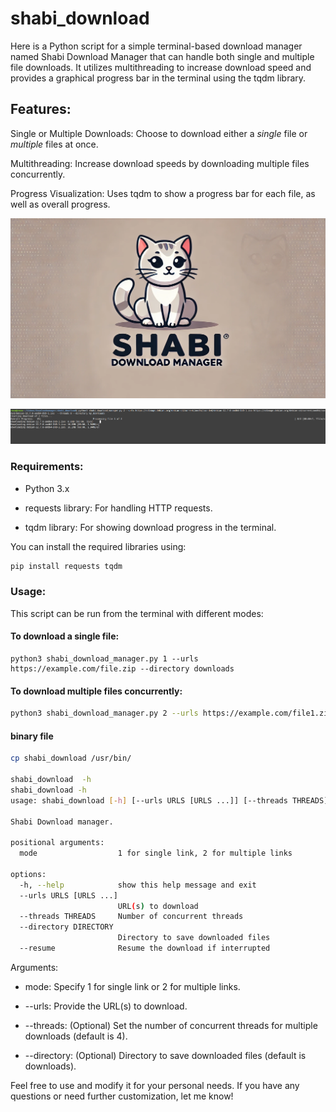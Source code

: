 # shabi_download

Here is a Python script for a simple terminal-based download manager named Shabi Download Manager that can handle both single and multiple file downloads. It utilizes multithreading to increase download speed and provides a graphical progress bar in the terminal using the tqdm library.

## Features:

Single or Multiple Downloads: Choose to download either a *single* file or *multiple* files at once.

Multithreading: Increase download speeds by downloading multiple files concurrently.

Progress Visualization: Uses tqdm to show a progress bar for each file, as well as overall progress.


![Alt text](/img/logo.webp )

![Alt text](/img/sample.png )

### Requirements:

* Python 3.x

* requests library: For handling HTTP requests.

* tqdm library: For showing download progress in the terminal.

You can install the required libraries using:

```bash
pip install requests tqdm
```

### Usage:

This script can be run from the terminal with different modes:

#### To download a single file:

```
python3 shabi_download_manager.py 1 --urls https://example.com/file.zip --directory downloads
```
#### To download multiple files concurrently:

```bash
python3 shabi_download_manager.py 2 --urls https://example.com/file1.zip https://example.com/file2.zip --threads 8 --directory downloads
```

#### binary file
```bash
cp shabi_download /usr/bin/

shabi_download  -h
shabi_download -h
usage: shabi_download [-h] [--urls URLS [URLS ...]] [--threads THREADS] [--directory DIRECTORY] [--resume] mode

Shabi Download manager.

positional arguments:
  mode                  1 for single link, 2 for multiple links

options:
  -h, --help            show this help message and exit
  --urls URLS [URLS ...]
                        URL(s) to download
  --threads THREADS     Number of concurrent threads
  --directory DIRECTORY
                        Directory to save downloaded files
  --resume              Resume the download if interrupted


```
Arguments:

* mode: Specify 1 for single link or 2 for multiple links.

* --urls: Provide the URL(s) to download.

* --threads: (Optional) Set the number of concurrent threads for multiple downloads (default is 4).

* --directory: (Optional) Directory to save downloaded files (default is downloads).

Feel free to use and modify it for your personal needs. If you have any questions or need further customization, let me know!

